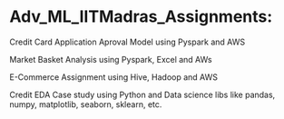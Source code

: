# Adv_ML_IITMadras_Assignments: 

Credit Card Application Aproval Model using Pyspark and AWS

Market Basket Analysis using Pyspark, Excel and AWs

E-Commerce Assignment using Hive, Hadoop and AWS 

Credit EDA Case study using Python and Data science libs like pandas, numpy, matplotlib, seaborn, sklearn, etc.

